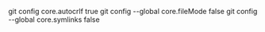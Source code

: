 git config core.autocrlf true
git config --global core.fileMode false
git config --global core.symlinks false
